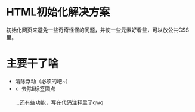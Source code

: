 # HTML初始化解决方案
 初始化网页来避免一些奇奇怪怪的问题，并使一些元素好看些，可以放公共CSS里。

# 主要干了啥
<ul>
 <li>清除浮动（必须的吧~）</li>
 <li>← 去除li标签圆点</li><br>
...还有些功能，写在代码注释里了qwq
